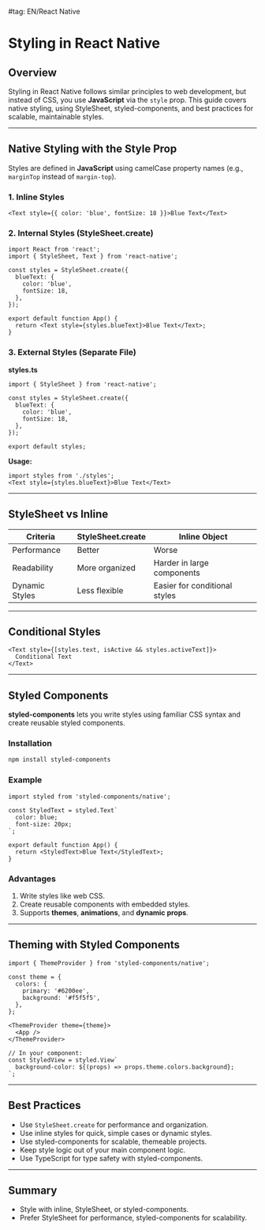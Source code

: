 #tag: EN/React Native
# Styling in React Native

## Overview
Styling in React Native follows similar principles to web development, but instead of CSS, you use **JavaScript** via the `style` prop. This guide covers native styling, using StyleSheet, styled-components, and best practices for scalable, maintainable styles.

---

## Native Styling with the Style Prop
Styles are defined in **JavaScript** using camelCase property names (e.g., `marginTop` instead of `margin-top`).

### 1. Inline Styles
```tsx
<Text style={{ color: 'blue', fontSize: 18 }}>Blue Text</Text>
```

### 2. Internal Styles (StyleSheet.create)
```tsx
import React from 'react';
import { StyleSheet, Text } from 'react-native';

const styles = StyleSheet.create({
  blueText: {
    color: 'blue',
    fontSize: 18,
  },
});

export default function App() {
  return <Text style={styles.blueText}>Blue Text</Text>;
}
```

### 3. External Styles (Separate File)
**styles.ts**
```tsx
import { StyleSheet } from 'react-native';

const styles = StyleSheet.create({
  blueText: {
    color: 'blue',
    fontSize: 18,
  },
});

export default styles;
```
**Usage:**
```tsx
import styles from './styles';
<Text style={styles.blueText}>Blue Text</Text>
```

---

## StyleSheet vs Inline
| Criteria         | StyleSheet.create | Inline Object |
|------------------|------------------|--------------|
| Performance      | Better           | Worse        |
| Readability      | More organized   | Harder in large components |
| Dynamic Styles   | Less flexible    | Easier for conditional styles |

---

## Conditional Styles
```tsx
<Text style={[styles.text, isActive && styles.activeText]}>
  Conditional Text
</Text>
```

---

## Styled Components
**styled-components** lets you write styles using familiar CSS syntax and create reusable styled components.

### Installation
```bash
npm install styled-components
```

### Example
```tsx
import styled from 'styled-components/native';

const StyledText = styled.Text`
  color: blue;
  font-size: 20px;
`;

export default function App() {
  return <StyledText>Blue Text</StyledText>;
}
```

### Advantages
1. Write styles like web CSS.
2. Create reusable components with embedded styles.
3. Supports **themes**, **animations**, and **dynamic props**.

---

## Theming with Styled Components
```tsx
import { ThemeProvider } from 'styled-components/native';

const theme = {
  colors: {
    primary: '#6200ee',
    background: '#f5f5f5',
  },
};

<ThemeProvider theme={theme}>
  <App />
</ThemeProvider>

// In your component:
const StyledView = styled.View`
  background-color: ${(props) => props.theme.colors.background};
`;
```

---

## Best Practices
- Use `StyleSheet.create` for performance and organization.
- Use inline styles for quick, simple cases or dynamic styles.
- Use styled-components for scalable, themeable projects.
- Keep style logic out of your main component logic.
- Use TypeScript for type safety with styled-components.

---

## Summary
- Style with inline, StyleSheet, or styled-components.
- Prefer StyleSheet for performance, styled-components for scalability.
